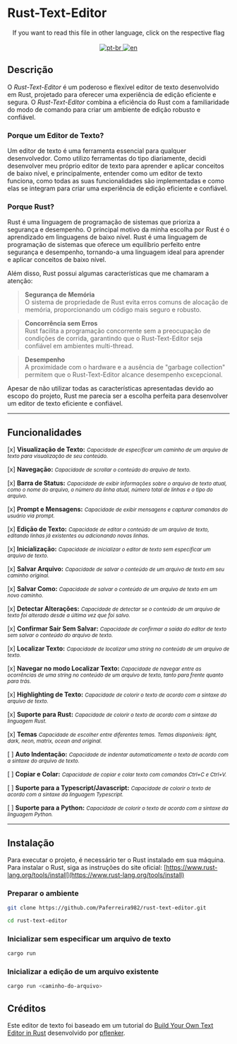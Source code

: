 # Rust-Text-Editor

<p align="center">
If you want to read this file in other language, click on the respective flag <br> <br>
  <a href="https://github.com/Paferreira982/rust-text-editor/blob/main/README.pt-br.md">
    <img src="https://img.shields.io/badge/lang-pt--br-green.svg" alt="pt-br">
  </a>
  <a href="https://github.com/Paferreira982/rust-text-editor/blob/main/README.md">
    <img src="https://img.shields.io/badge/lang-en-red.svg" alt="en">
  </a>
</p>

## Descrição
O *Rust-Text-Editor* é um poderoso e flexível editor de texto desenvolvido em Rust, projetado para oferecer uma experiência de edição eficiente e segura. O *Rust-Text-Editor* combina a eficiência do Rust com a familiaridade do modo de comando para criar um ambiente de edição robusto e confiável.

### Porque um Editor de Texto?
Um editor de texto é uma ferramenta essencial para qualquer desenvolvedor. Como utilizo ferramentas do tipo diariamente, decidi desenvolver meu próprio editor de texto para aprender e aplicar conceitos de baixo nível, e principalmente, entender como um editor de texto funciona, como todas as suas funcionalidades são implementadas e como elas se integram para criar uma experiência de edição eficiente e confiável.

### Porque Rust?
Rust é uma linguagem de programação de sistemas que prioriza a segurança e desempenho. O principal motivo da minha escolha por Rust é o aprendizado em linguagens de baixo nível. Rust é uma linguagem de programação de sistemas que oferece um equilíbrio perfeito entre segurança e desempenho, tornando-a uma linguagem ideal para aprender e aplicar conceitos de baixo nível.

Além disso, Rust possui algumas características que me chamaram a atenção:

>**Segurança de Memória** <br>
>  O sistema de propriedade de Rust evita erros comuns de alocação de memória, proporcionando um código mais seguro e robusto.

>**Concorrência sem Erros** <br>
>  Rust facilita a programação concorrente sem a preocupação de condições de corrida, garantindo que o Rust-Text-Editor seja confiável em ambientes multi-thread.

>**Desempenho** <br>
>  A proximidade com o hardware e a ausência de "garbage collection" permitem que o Rust-Text-Editor alcance desempenho excepcional.

Apesar de não utilizar todas as características apresentadas devido ao escopo do projeto, Rust me parecia ser a escolha perfeita para desenvolver um editor de texto eficiente e confiável.

---
## Funcionalidades
[x] **Visualização de Texto:** <small><i>Capacidade de especificar um caminho de um arquivo de texto para visualização de seu conteúdo.</i></small>

[x] **Navegação:** <small><i>Capacidade de scrollar o conteúdo do arquivo de texto.</i></small>

[x] **Barra de Status:** <small><i>Capacidade de exibir informações sobre o arquivo de texto atual, como o nome do arquivo, o número da linha atual, número total de linhas e o tipo do arquivo.</i></small>

[x] **Prompt e Mensagens:** <small><i>Capacidade de exibir mensagens e capturar comandos do usuário via prompt.</i></small>

[x] **Edição de Texto:** <small><i>Capacidade de editar o conteúdo de um arquivo de texto, editando linhas já existentes ou adicionando novas linhas.</i></small>

[x] **Inicialização:** <small><i>Capacidade de inicializar o editor de texto sem especificar um arquivo de texto.</i></small>

[x] **Salvar Arquivo:** <small><i>Capacidade de salvar o conteúdo de um arquivo de texto em seu caminho original.</i></small>

[x] **Salvar Como:** <small><i>Capacidade de salvar o conteúdo de um arquivo de texto em um novo caminho.</i></small>

[x] **Detectar Alterações:** <small><i>Capacidade de detectar se o conteúdo de um arquivo de texto foi alterado desde a última vez que foi salvo.</i></small>

[x] **Confirmar Sair Sem Salvar:** <small><i>Capacidade de confirmar a saída do editor de texto sem salvar o conteúdo do arquivo de texto.</i></small>

[x] **Localizar Texto:** <small><i>Capacidade de localizar uma string no conteúdo de um arquivo de texto.</i></small>

[x] **Navegar no modo Localizar Texto:** <small><i>Capacidade de navegar entre as ocorrências de uma string no conteúdo de um arquivo de texto, tanto para frente quanto para trás.</i></small>

[x] **Highlighting de Texto:** <small><i>Capacidade de colorir o texto de acordo com a sintaxe do arquivo de texto.</i></small>

[x] **Suporte para Rust:** <small><i>Capacidade de colorir o texto de acordo com a sintaxe da linguagem Rust.</i></small>

[x] **Temas** <small><i>Capacidade de escolher entre diferentes temas. Temas disponíveis: light, dark, neon, matrix, ocean and original.</i></small>

[ ] **Auto Indentação:** <small><i>Capacidade de indentar automaticamente o texto de acordo com a sintaxe do arquivo de texto.</i></small>

[ ] **Copiar e Colar:** <small><i>Capacidade de copiar e colar texto com comandos Ctrl+C e Ctrl+V.</i></small>

[ ] **Suporte para a Typescript/Javascript:** <small><i>Capacidade de colorir o texto de acordo com a sintaxe da linguagem Typescript.</i></small>

[ ] **Suporte para a Python:** <small><i>Capacidade de colorir o texto de acordo com a sintaxe da linguagem Python.</i></small>

---

## Instalação
Para executar o projeto, é necessário ter o Rust instalado em sua máquina. Para instalar o Rust, siga as instruções do site oficial: [https://www.rust-lang.org/tools/install](https://www.rust-lang.org/tools/install)

### Preparar o ambiente
```bash
git clone https://github.com/Paferreira982/rust-text-editor.git

cd rust-text-editor
```

### Inicializar sem especificar um arquivo de texto
```bash
cargo run
```

### Inicializar a edição de um arquivo existente
```bash
cargo run <caminho-do-arquivo>
```

## Créditos
Este editor de texto foi baseado em um tutorial do [Build Your Own Text Editor in Rust](https://www.flenker.blog/hecto/) desenvolvido por [pflenker](https://github.com/pflenker).